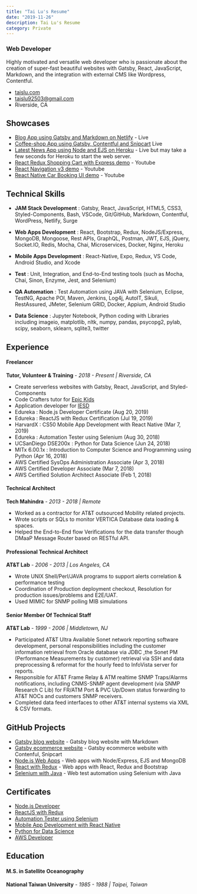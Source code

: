 ```yaml
---
title: "Tai Lu's Resume"
date: "2019-11-26"
description: Tai Lu's Resume
category: Private
---
```


### Web Developer

Highly motivated and versatile web developer who is passionate about the creation of super-fast beautiful websites with Gatsby, React, JavaScript, Markdown, and the integration with external CMS like Wordpress, Contentful.

- [taislu.com](https://www.taislu.com)
- [taislu92503@gmail.com](mailto:taislu92503[AT]gmail[DOT]com)
- Riverside, CA

## Showcases

- [Blog App using Gatsby and Markdown on Netlify](https://taislu.com) - Live 
- [Coffee-shop App using Gatsby, Contentful and Snipcart](https://mobilelu-coffee-shop.netlify.com/) Live
- [Latest News App using Node and EJS on Heroku](http://taislu-media-cust.herokuapp.com/) - Live but may take a few seconds for Heroku to start the web server.
- [React Redux Shopping Cart with Express demo](https://www.youtube.com/watch?v=67EzkUE2Pt8) - Youtube
- [React Navigation v3 demo](https://www.youtube.com/watch?v=3zJxTVS3jE8) - Youtube
- [React Native Car Booking UI demo](https://www.youtube.com/watch?v=yx8BNuT6_84) - Youtube

## Technical Skills

- **JAM Stack Development** : Gatsby, React, JavaScript, HTML5, CSS3, Styled-Components, Bash, VSCode, Git/GitHub, Markdown, Contentful, WordPress, Netlify, Surge

- **Web Apps Development** : React, Bootstrap, Redux, NodeJS/Express, MongoDB, Mongoose, Rest APIs, GraphQL, Postman, JWT, EJS, jQuery, Socket.IO, Redis, Mocha, Chai, Microservices, Docker, Nginx, Heroku

- **Mobile Apps Development** : React-Native, Expo, Redux, VS Code, Android Studio, and Xcode

- **Test** : Unit, Integration, and End-to-End testing tools (such as Mocha, Chai, Sinon, Enzyme, Jest, and Selenium) 

- **QA Automation** : Test Automation using JAVA with Selenium, Eclipse, TestNG, Apache POI, Maven, Jenkins, Log4j, AutoIT, Sikuli, RestAssured, JMeter, Selenium GRID, Docker, Appium, Android Studio

- **Data Science** : Jupyter Notebook, Python coding with Libraries including imageio, matplotlib, nltk, numpy, pandas, psycopg2, pylab, scipy, seaborn, sklearn, sqlite3, twitter


## Experience

#### Freelancer

**Tutor, Volunteer & Training** - _2018 - Present | Riverside, CA_

- Create serverless websites with Gatsby, React, JavaScript, and Styled-Components
- Code Crafters tutor for [Epic Kids](https://www.epickidsprograms.com/)
- Application developer for [IESD](https://iesd.com/)
- Edureka : Node.js Developer Certificate (Aug 20, 2019)
- Edureka : ReactJS with Redux Certification (Jul 19, 2019)
- HarvardX : CS50 Mobile App Development with React Native (Mar 7, 2019)
- Edureka : Automation Tester using Selenium (Aug 30, 2018)
- UCSanDiego DSE200x : Python for Data Science (Jun 24, 2018)
- MITx 6.00.1x : Introduction to Computer Science and Programming using Python (Apr 16, 2018)
- AWS Certified SysOps Administration Associate (Apr 3, 2018)
- AWS Certified Developer Associate (Mar 7, 2018)
- AWS Certified Solution Architect Associate (Feb 1, 2018)

#### Technical Architect

**Tech Mahindra** - _2013 - 2018 | Remote_

- Worked as a contractor for AT&T outsourced Mobility related projects.
- Wrote scripts or SQLs to monitor VERTICA Database data loading & spaces.
- Helped the End-to-End flow Verifications for the data transfer though DMaaP Message Router based on RESTful API.

#### Professional Technical Architect

**AT&T Lab** - _2006 - 2013 | Los Angeles, CA_

- Wrote UNIX Shell/Perl/JAVA programs to support alerts correlation & performance testing
- Coordination of Production deployment checkout, Resolution for production issues/problems and E2E/UAT.
- Used MIMIC for SNMP polling MIB simulations

#### Senior Member Of Technical Staff

**AT&T Lab** - _1999 - 2006 | Middletown, NJ_

- Participated AT&T Ultra Available Sonet network reporting software development, personal responsibilities including the customer information retrieval from Oracle database via JDBC ,the Sonet PM (Performance Measurements by customer) retrieval via SSH and data preprocessing & reformat for the hourly feed to InfoVista server for reports.
- Responsible for AT&T Frame Relay & ATM realtime SNMP Traps/Alarms notifications, including CNMS-SNMP agent development (via SNMP Research C Lib) for FR/ATM Port & PVC Up/Down status forwarding to AT&T NOCs and customers SNMP receivers.
- Completed data feed interfaces to other AT&T internal systems via XML & CSV formats.

## GitHub Projects

- [Gatsby blog website](https://github.com/taislu/mobilelu-starter-blog) - Gatsby blog website with Markdown
- [Gatsby ecommerce website](https://github.com/taislu/gatsby-coffee-shop) - Gatsby ecommerce website with Contenful, Snipcart
- [Node.js Web Apps](https://github.com/taislu/NodeJS_Edureka) - Web apps with Node/Express, EJS and MongoDB
- [React with Redux](https://github.com/taislu/React_Edureka) - Web apps with React, Redux and Bootstrap
- [Selenium with Java](https://github.com/taislu/Selenium_Java) - Web test automation using Selenium with Java

## Certificates

- [Node.js Developer](https://www.edureka.co/my-certificate/a93279c577934866fd8f7b9380d9b53d)
- [ReactJS with Redux](https://www.edureka.co/lms/certificate/cebc66054e71390481e93a074b4a0680)
- [Automation Tester using Selenium](https://www.edureka.co/my-certificate/0338102d1c542ecccd1df4df91235b08)
- [Mobile App Development with React Native](https://courses.edx.org/certificates/528ad9534d2341ddaac246cb3511766a)
- [Python for Data Science](https://courses.edx.org/certificates/8633c325371545808bf0881954dc6070)
- [AWS Developer](https://courses.edx.org/certificates/4b6b46971c374015bad4cba297da826f)

## Education

#### M.S. in Satellite Oceanography

**National Taiwan University** - _1985 - 1988 | Taipei, Taiwan_